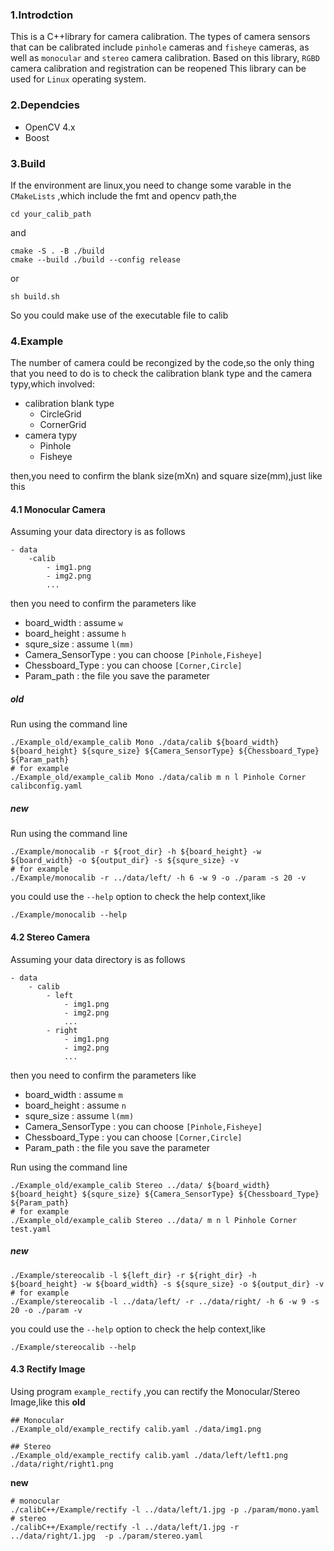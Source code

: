 ### 1.Introdction
This is a C++library for camera calibration. The types of camera sensors that can be calibrated include `pinhole` cameras and `fisheye` cameras, as well as `monocular` and `stereo` camera calibration. Based on this library, `RGBD` camera calibration and registration can be reopened
This library can be used for  `Linux` operating system.


### 2.Dependcies
* OpenCV 4.x
* Boost

### 3.Build
If the environment are linux,you need to change some varable in the `CMakeLists` ,which include the fmt and opencv path,the 
```shell
cd your_calib_path
```
and
```shell
cmake -S . -B ./build
cmake --build ./build --config release
```
or
```shell
sh build.sh
```

So you could make use of the executable file to calib

### 4.Example
The number of camera could be recongized by the code,so the only thing that you need to do is to check the calibration blank type and the camera typy,which involved:
*  calibration blank type
   *  CircleGrid 
   *  CornerGrid 
*  camera typy
   *  Pinhole
   *  Fisheye

then,you need to confirm the blank size(mXn) and square size(mm),just like this
#### 4.1 Monocular Camera
Assuming your data directory is as follows
```shell
- data
    -calib
        - img1.png
        - img2.png
        ...
```
then you need to confirm the parameters like
* board_width : assume `w`
* board_height : assume `h`
* squre_size : assume `l(mm)`
* Camera_SensorType : you can choose `[Pinhole,Fisheye]`
* Chessboard_Type : you can choose `[Corner,Circle]`
* Param_path : the file you save the parameter
##### old
Run using the command line
```shell
./Example_old/example_calib Mono ./data/calib ${board_width} ${board_height} ${squre_size} ${Camera_SensorType} ${Chessboard_Type} ${Param_path}
# for example
./Example_old/example_calib Mono ./data/calib m n l Pinhole Corner calibconfig.yaml
```

##### new
Run using the command line
```shell
./Example/monocalib -r ${root_dir} -h ${board_height} -w ${board_width} -o ${output_dir} -s ${squre_size} -v
# for example
./Example/monocalib -r ../data/left/ -h 6 -w 9 -o ./param -s 20 -v
```
you could use the `--help` option to check the help context,like
```shell
./Example/monocalib --help
```


#### 4.2 Stereo Camera
Assuming your data directory is as follows
```shell
- data
    - calib
        - left
            - img1.png
            - img2.png
            ...
        - right
            - img1.png
            - img2.png
            ...
```
then you need to confirm the parameters like
* board_width : assume `m`
* board_height : assume `n`
* squre_size : assume `l(mm)`
* Camera_SensorType : you can choose `[Pinhole,Fisheye]`
* Chessboard_Type : you can choose `[Corner,Circle]`
* Param_path : the file you save the parameter

Run using the command line
```shell
./Example_old/example_calib Stereo ../data/ ${board_width} ${board_height} ${squre_size} ${Camera_SensorType} ${Chessboard_Type} ${Param_path}
# for example
./Example_old/example_calib Stereo ../data/ m n l Pinhole Corner test.yaml
```

##### new
```shell
./Example/stereocalib -l ${left_dir} -r ${right_dir} -h ${board_height} -w ${board_width} -s ${squre_size} -o ${output_dir} -v
# for example
./Example/stereocalib -l ../data/left/ -r ../data/right/ -h 6 -w 9 -s 20 -o ./param -v
```
you could use the `--help` option to check the help context,like
```shell
./Example/stereocalib --help
```


#### 4.3 Rectify Image
Using program `example_rectify` ,you can rectify the Monocular/Stereo Image,like this
**old**
```shell
## Monocular
./Example_old/example_rectify calib.yaml ./data/img1.png 

## Stereo
./Example_old/example_rectify calib.yaml ./data/left/left1.png ./data/right/right1.png 
```
**new**
```shell
# monocular
./calibC++/Example/rectify -l ../data/left/1.jpg -p ./param/mono.yaml
# stereo
./calibC++/Example/rectify -l ../data/left/1.jpg -r ../data/right/1.jpg  -p ./param/stereo.yaml 
```